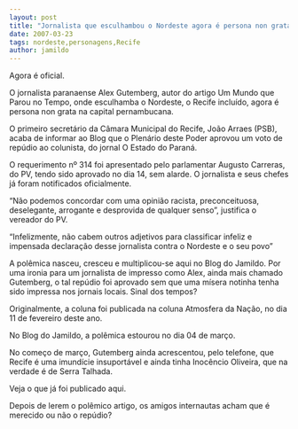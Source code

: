 ```yaml
---
layout: post
title: "Jornalista que esculhambou o Nordeste agora é persona non grata no Recife."
date: 2007-03-23
tags: nordeste,personagens,Recife
author: jamildo
---
```

Agora &eacute; oficial.

O jornalista paranaense Alex Gutemberg, autor do artigo Um Mundo que Parou no Tempo, onde esculhamba o Nordeste, o Recife inclu&iacute;do, agora &eacute; persona non grata na capital pernambucana.

O primeiro secret&aacute;rio da C&acirc;mara Municipal do Recife, Jo&atilde;o Arraes (PSB), acaba de informar ao Blog que o Plen&aacute;rio deste Poder aprovou um voto de rep&uacute;dio ao colunista, do jornal O Estado do Paran&aacute;.

O requerimento n&ordm; 314 foi apresentado pelo parlamentar Augusto Carreras, do PV, tendo sido aprovado no dia 14, sem alarde. O jornalista e seus chefes j&aacute; foram notificados oficialmente.

&ldquo;N&atilde;o podemos concordar com uma opini&atilde;o racista, preconceituosa, deselegante, arrogante e desprovida de qualquer senso&rdquo;, justifica o vereador do PV.

&ldquo;Infelizmente, n&atilde;o cabem outros adjetivos para classificar infeliz e impensada declara&ccedil;&atilde;o desse jornalista contra o Nordeste e o seu povo&rdquo;

A pol&ecirc;mica nasceu, cresceu e multiplicou-se aqui no Blog do Jamildo. Por uma ironia para um jornalista de impresso como Alex, ainda mais chamado Gutemberg, o tal rep&uacute;dio foi aprovado sem que uma m&iacute;sera notinha tenha sido impressa nos jornais locais. Sinal dos tempos?

Originalmente, a coluna foi publicada na coluna Atmosfera da Na&ccedil;&atilde;o, no dia 11 de fevereiro deste ano.

No Blog do Jamildo, a pol&ecirc;mica estourou no dia 04 de mar&ccedil;o.

No come&ccedil;o de mar&ccedil;o, Gutemberg ainda acrescentou, pelo telefone, que Recife &eacute; uma imund&iacute;cie insuport&aacute;vel e ainda tinha Inoc&ecirc;ncio Oliveira, que na verdade &eacute; de Serra Talhada.

Veja o que j&aacute; foi publicado aqui.

Depois de lerem o pol&ecirc;mico artigo, os amigos internautas acham que &eacute; merecido ou n&atilde;o o rep&uacute;dio?